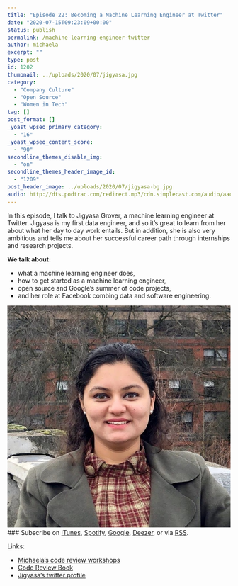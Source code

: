 ```yaml
---
title: "Episode 22: Becoming a Machine Learning Engineer at Twitter"
date: "2020-07-15T09:23:09+00:00"
status: publish
permalink: /machine-learning-engineer-twitter
author: michaela
excerpt: ""
type: post
id: 1202
thumbnail: ../uploads/2020/07/jigyasa.jpg
category:
  - "Company Culture"
  - "Open Source"
  - "Women in Tech"
tag: []
post_format: []
_yoast_wpseo_primary_category:
  - "16"
_yoast_wpseo_content_score:
  - "90"
secondline_themes_disable_img:
  - "on"
secondline_themes_header_image_id:
  - "1209"
post_header_image: ../uploads/2020/07/jigyasa-bg.jpg
audio: http://dts.podtrac.com/redirect.mp3/cdn.simplecast.com/audio/aaca90/aaca909a-e34f-49ae-a86f-f59e4fa807f0/c001c16a-7fff-4009-a35e-dd30088655ee/jigyasa-grover-recording-ready_tc.mp3
---
```


In this episode, I talk to Jigyasa Grover, a machine learning engineer at Twitter. Jigyasa is my first data engineer, and so it’s great to learn from her about what her day to day work entails. But in addition, she is also very ambitious and tells me about her successful career path through internships and research projects.

**We talk about:**

- what a machine learning engineer does,
- how to get started as a machine learning engineer,
- open source and Google’s summer of code projects,
- and her role at Facebook combing data and software engineering.

![](../uploads/2020/07/jigyasa.jpg)### Subscribe on [iTunes](https://podcasts.apple.com/at/podcast/software-engineering-unlocked/id1477527378?l=en), [Spotify](https://open.spotify.com/show/2wz1OneBIDXpbBYeuyIsJL?si=2I0R0HuaTLK6RT0f7lDIFg), [Google](https://www.google.com/podcasts?feed=aHR0cHM6Ly9mZWVkcy5zaW1wbGVjYXN0LmNvbS9LMV9tdjBDSg%3D%3D), [Deezer](https://www.deezer.com/show/465682), or via [RSS](https://www.software-engineering-unlocked.com/subscribe/).

Links:

- [Michaela’s code review workshops](https://www.michaelagreiler.com/workshops/)
- [Code Review Book](https://www.michaelagreiler.com/code-review-book/)
- [Jigyasa’s twitter profile](https://twitter.com/jigyasa_grover)
